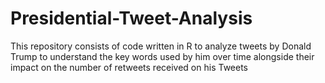 # Presidential-Tweet-Analysis
This repository consists of code written in R to analyze tweets by Donald Trump to understand the key words used by him over time alongside their impact on the number of retweets received on his Tweets
